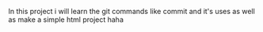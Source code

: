 In this project i will learn the git commands like commit and it's uses as well as make a simple html project haha